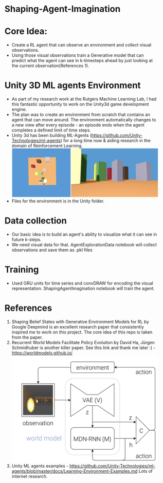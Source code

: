 # Shaping-Agent-Imagination
# Core Idea: 
- Create a RL agent that can observe an environment and collect visual observations. 
- Using those visual observations train a Generative model that can predict what the agent can see in k-timesteps ahead by just looking at the current observation(References 1).
# Unity 3D ML agents Environment
- As part of my research work at the Rutgers Machine Learning Lab, I had this fantastic opportunity to work on the Unity3d game development engine. 
- The plan was to create an environment from scratch that contains an agent that can move around. The environment automatically changes to a new view after every episode - an episode ends when the agent completes a defined limit of time steps.
- Unity 3d has been building ML-Agents (https://github.com/Unity-Technologies/ml-agents) for a long time now & aiding research in the domain of Reinforcement Learning.
![Unity Env](ReadMeImages/unityEnv.png)
- Files for the environment is in the Unity folder.
# Data collection
- Our basic idea is to build an agent's ability to visualize what it can see in future k-steps. 
- We need visual data for that. AgentExplorationData notebook will collect observations and save them as .pkl files
# Training
- Used GRU units for time series and convDRAW for encoding the visual representation. ShapingAgentImagination notebook will train the agent.
# References
1. Shaping Belief States with Generative Environment Models for RL by Google Deepmind is an excellent research paper that consistently inspired me to work on this project. The core idea of this repo is taken from the paper.
2. Recurrent World Models Facilitate Policy Evolution by David Ha, Jürgen Schmidhuber is another killer paper. See this link and thank me later :) - https://worldmodels.github.io/ 
![World Model Images](ReadMeImages/worldModel.png)
3. Unity ML agents examples - https://github.com/Unity-Technologies/ml-agents/blob/master/docs/Learning-Environment-Examples.md
Lots of internet research.

